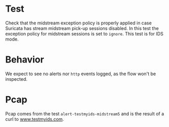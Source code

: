 # Test

Check that the midstream exception policy is properly applied in case Suricata
has stream midstream pick-up sessions disabled. In this test the exception policy
for midstream sessions is set to ``ignore``. This test is for IDS mode.

# Behavior

We expect to see no alerts nor ``http`` events logged, as the flow won't be inspected.

# Pcap

Pcap comes from the test ``alert-testmyids-midstream5`` and is the result of a
curl to www.testmyids.com.

